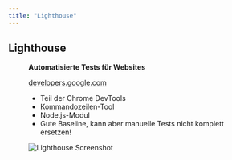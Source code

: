```yaml
---
title: "Lighthouse"
---
```

## Lighthouse

<figure class="side-by-side">
<figcaption>

**Automatisierte Tests für Websites**

<a href="https://developers.google.com/web/tools/lighthouse/" target="_blank" rel="noreferrer">developers.google.com</a>

- Teil der Chrome DevTools
- Kommandozeilen-Tool
- Node.js-Modul
- Gute Baseline, kann aber manuelle Tests nicht komplett ersetzen!

</figcaption>

![Lighthouse Screenshot](images/lighthouse.jpg)

</figure>
